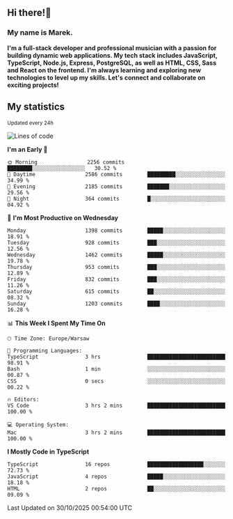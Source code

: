 ## Hi there!👋 ##
### My name is Marek. ###

**I'm a full-stack developer and professional musician with a passion for building dynamic web applications. My tech stack includes JavaScript, TypeScript, Node.js, Express, PostgreSQL, as well as HTML, CSS, Sass and React on the frontend. I'm always learning and exploring new technologies to level up my skills. Let's connect and collaborate on exciting projects!**

## My statistics ##
<sub>Updated every 24h</sub>
<!--START_SECTION:waka-->
![Lines of code](https://img.shields.io/badge/From%20Hello%20World%20I%27ve%20Written-18.2%20million%20lines%20of%20code-blue)

**I'm an Early 🐤** 

```text
🌞 Morning                2256 commits        ████████░░░░░░░░░░░░░░░░░   30.52 % 
🌆 Daytime                2586 commits        █████████░░░░░░░░░░░░░░░░   34.99 % 
🌃 Evening                2185 commits        ███████░░░░░░░░░░░░░░░░░░   29.56 % 
🌙 Night                  364 commits         █░░░░░░░░░░░░░░░░░░░░░░░░   04.92 % 
```
📅 **I'm Most Productive on Wednesday** 

```text
Monday                   1398 commits        █████░░░░░░░░░░░░░░░░░░░░   18.91 % 
Tuesday                  928 commits         ███░░░░░░░░░░░░░░░░░░░░░░   12.56 % 
Wednesday                1462 commits        █████░░░░░░░░░░░░░░░░░░░░   19.78 % 
Thursday                 953 commits         ███░░░░░░░░░░░░░░░░░░░░░░   12.89 % 
Friday                   832 commits         ███░░░░░░░░░░░░░░░░░░░░░░   11.26 % 
Saturday                 615 commits         ██░░░░░░░░░░░░░░░░░░░░░░░   08.32 % 
Sunday                   1203 commits        ████░░░░░░░░░░░░░░░░░░░░░   16.28 % 
```


📊 **This Week I Spent My Time On** 

```text
🕑︎ Time Zone: Europe/Warsaw

💬 Programming Languages: 
TypeScript               3 hrs               █████████████████████████   98.91 % 
Bash                     1 min               ░░░░░░░░░░░░░░░░░░░░░░░░░   00.87 % 
CSS                      0 secs              ░░░░░░░░░░░░░░░░░░░░░░░░░   00.22 % 

🔥 Editors: 
VS Code                  3 hrs 2 mins        █████████████████████████   100.00 % 

💻 Operating System: 
Mac                      3 hrs 2 mins        █████████████████████████   100.00 % 
```

**I Mostly Code in TypeScript** 

```text
TypeScript               16 repos            ██████████████████░░░░░░░   72.73 % 
JavaScript               4 repos             █████░░░░░░░░░░░░░░░░░░░░   18.18 % 
HTML                     2 repos             ██░░░░░░░░░░░░░░░░░░░░░░░   09.09 % 
```




 Last Updated on 30/10/2025 00:54:00 UTC
<!--END_SECTION:waka-->

<!--
**MarekSax/MarekSax** is a ✨ _special_ ✨ repository because its `README.md` (this file) appears on your GitHub profile.

Here are some ideas to get you started:

- 🔭 I’m currently working on ...
- 🌱 I’m currently learning ...
- 👯 I’m looking to collaborate on ...
- 🤔 I’m looking for help with ...
- 💬 Ask me about ...
- 📫 How to reach me: ...
- 😄 Pronouns: ...
- ⚡ Fun fact: ...
-->
